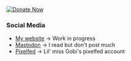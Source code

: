 [![Donate Now](https://img.shields.io/badge/%F0%9F%87%B5%F0%9F%87%B8_Gaza_Crisis_Appeal-techforpalestine.org-000000?labelColor=gray&color=D83838)]([[[https://techforpalestine.org/learn-more](https://www.oxfam.org/en/what-we-do/emergencies/gaza-crisis-appeal)](https://www.oxfam.org/en/what-we-do/emergencies/gaza-crisis-appeal)](https://www.oxfam.org/en/what-we-do/emergencies/gaza-crisis-appeal))

### Social Media
- [My website](https://lowsound.dev) -> Work in progress
- [Mastodon](https://mastodon.sdf.org/@pxplowsound) -> I read but don't post much
- [Pixelfed](https://pet.tax/gobi_ni) -> Lil' miss Gobi's pixelfed account
